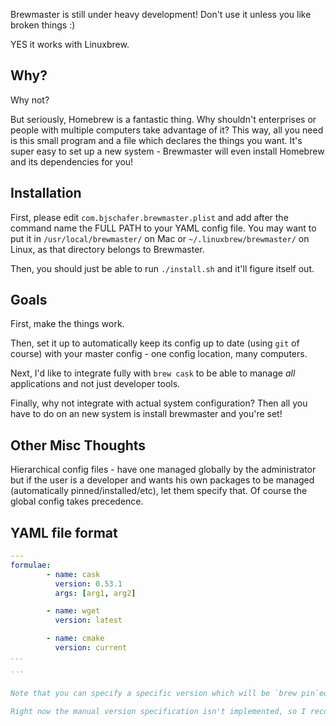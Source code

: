 Brewmaster is still under heavy development! Don't use it unless you like broken things :)

YES it works with Linuxbrew.

Why?
----
Why not?

But seriously, Homebrew is a fantastic thing. Why shouldn't enterprises or people with multiple computers take advantage of it?  This way, all you need is this small program and a file which declares the things you want.  It's super easy to set up a new system - Brewmaster will even install Homebrew and its dependencies for you!

Installation
------------
First, please edit `com.bjschafer.brewmaster.plist` and add after the command name the FULL PATH to your YAML config file.  You may want to put it in `/usr/local/brewmaster/` on Mac or `~/.linuxbrew/brewmaster/` on Linux, as that directory belongs to Brewmaster.

Then, you should just be able to run `./install.sh` and it'll figure itself out.

Goals
-----
First, make the things work.

Then, set it up to automatically keep its config up to date (using `git` of course) with your master config - one config location, many computers.

Next, I'd like to integrate fully with `brew cask` to be able to manage _all_ applications and not just developer tools.

Finally, why not integrate with actual system configuration?  Then all you have to do on an new system is install brewmaster and you're set!

Other Misc Thoughts
-------------------
Hierarchical config files - have one managed globally by the administrator but if the user is a developer and wants his own packages to be managed (automatically pinned/installed/etc), let them specify that.  Of course the global config takes precedence.

YAML file format
----------------

````````yaml
---
formulae: 
        - name: cask
          version: 0.53.1
          args: [arg1, arg2]

        - name: wget
          version: latest

        - name: cmake
          version: current
...

```

Note that you can specify a specific version which will be `brew pin`ed, `latest` which always installs the latest version available, or `current`, which `brew pin`s whichever version is available currently.

Right now the manual version specification isn't implemented, so I recommend using `current`.
